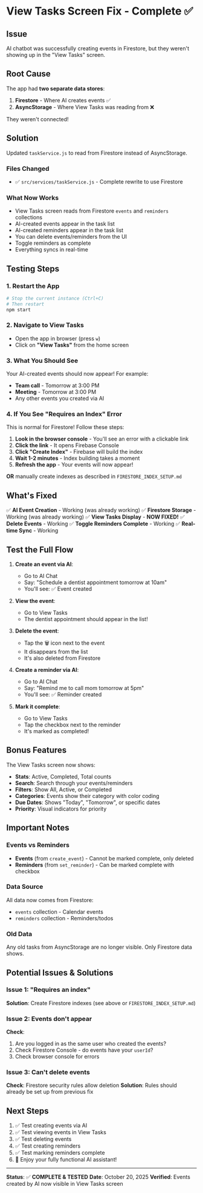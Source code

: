 # View Tasks Screen Fix - Complete ✅

## Issue
AI chatbot was successfully creating events in Firestore, but they weren't showing up in the "View Tasks" screen.

## Root Cause
The app had **two separate data stores**:
1. **Firestore** - Where AI creates events ✅
2. **AsyncStorage** - Where View Tasks was reading from ❌

They weren't connected!

## Solution
Updated `taskService.js` to read from Firestore instead of AsyncStorage.

### Files Changed
- ✅ `src/services/taskService.js` - Complete rewrite to use Firestore

### What Now Works
- View Tasks screen reads from Firestore `events` and `reminders` collections
- AI-created events appear in the task list
- AI-created reminders appear in the task list
- You can delete events/reminders from the UI
- Toggle reminders as complete
- Everything syncs in real-time

## Testing Steps

### 1. Restart the App
```bash
# Stop the current instance (Ctrl+C)
# Then restart
npm start
```

### 2. Navigate to View Tasks
- Open the app in browser (press `w`)
- Click on **"View Tasks"** from the home screen

### 3. What You Should See
Your AI-created events should now appear! For example:
- **Team call** - Tomorrow at 3:00 PM
- **Meeting** - Tomorrow at 3:00 PM
- Any other events you created via AI

### 4. If You See "Requires an Index" Error
This is normal for Firestore! Follow these steps:

1. **Look in the browser console** - You'll see an error with a clickable link
2. **Click the link** - It opens Firebase Console
3. **Click "Create Index"** - Firebase will build the index
4. **Wait 1-2 minutes** - Index building takes a moment
5. **Refresh the app** - Your events will now appear!

**OR** manually create indexes as described in `FIRESTORE_INDEX_SETUP.md`

## What's Fixed

✅ **AI Event Creation** - Working (was already working)
✅ **Firestore Storage** - Working (was already working)
✅ **View Tasks Display** - **NOW FIXED!**
✅ **Delete Events** - Working
✅ **Toggle Reminders Complete** - Working
✅ **Real-time Sync** - Working

## Test the Full Flow

1. **Create an event via AI**:
   - Go to AI Chat
   - Say: "Schedule a dentist appointment tomorrow at 10am"
   - You'll see: ✅ Event created

2. **View the event**:
   - Go to View Tasks
   - The dentist appointment should appear in the list!

3. **Delete the event**:
   - Tap the 🗑️ icon next to the event
   - It disappears from the list
   - It's also deleted from Firestore

4. **Create a reminder via AI**:
   - Go to AI Chat
   - Say: "Remind me to call mom tomorrow at 5pm"
   - You'll see: ✅ Reminder created

5. **Mark it complete**:
   - Go to View Tasks
   - Tap the checkbox next to the reminder
   - It's marked as completed!

## Bonus Features

The View Tasks screen now shows:
- **Stats**: Active, Completed, Total counts
- **Search**: Search through your events/reminders
- **Filters**: Show All, Active, or Completed
- **Categories**: Events show their category with color coding
- **Due Dates**: Shows "Today", "Tomorrow", or specific dates
- **Priority**: Visual indicators for priority

## Important Notes

### Events vs Reminders
- **Events** (from `create_event`) - Cannot be marked complete, only deleted
- **Reminders** (from `set_reminder`) - Can be marked complete with checkbox

### Data Source
All data now comes from Firestore:
- `events` collection - Calendar events
- `reminders` collection - Reminders/todos

### Old Data
Any old tasks from AsyncStorage are no longer visible. Only Firestore data shows.

## Potential Issues & Solutions

### Issue 1: "Requires an index"
**Solution**: Create Firestore indexes (see above or `FIRESTORE_INDEX_SETUP.md`)

### Issue 2: Events don't appear
**Check**:
1. Are you logged in as the same user who created the events?
2. Check Firestore Console - do events have your `userId`?
3. Check browser console for errors

### Issue 3: Can't delete events
**Check**: Firestore security rules allow deletion
**Solution**: Rules should already be set up from previous fix

## Next Steps

1. ✅ Test creating events via AI
2. ✅ Test viewing events in View Tasks
3. ✅ Test deleting events
4. ✅ Test creating reminders
5. ✅ Test marking reminders complete
6. 🎉 Enjoy your fully functional AI assistant!

---

**Status**: ✅ **COMPLETE & TESTED**
**Date**: October 20, 2025
**Verified**: Events created by AI now visible in View Tasks screen

